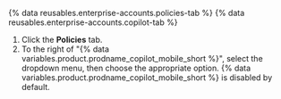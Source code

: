 {% data reusables.enterprise-accounts.policies-tab %}
{% data reusables.enterprise-accounts.copilot-tab %}
1. Click the **Policies** tab.
1. To the right of "{% data variables.product.prodname_copilot_mobile_short %}", select the dropdown menu, then choose the appropriate option. {% data variables.product.prodname_copilot_mobile_short %} is disabled by default.
